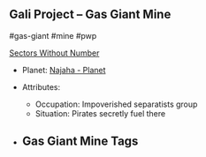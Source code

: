## Gali Project &ndash; Gas Giant Mine

#gas-giant #mine #pwp

[Sectors Without Number](https://sectorswithoutnumber.com/sector/bfDcBzTtgpeyLUfwzjio/gasGiantMine/tuPgE1MngYhhWkvDEWZn)

- Planet: [Najaha - Planet](../../../Gaming/StarsWithoutNumber/PiratesWithoutPlunder/Najaha%20-%20Planet.md)

- Attributes:
   -   Occupation: Impoverished separatists group
   -   Situation: Pirates secretly fuel there

- Gas Giant Mine Tags
	-  
